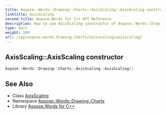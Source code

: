 ```yaml
---
title: Aspose::Words::Drawing::Charts::AxisScaling::AxisScaling constructor
linktitle: AxisScaling
second_title: Aspose.Words for C++ API Reference
description: How to use AxisScaling constructor of Aspose::Words::Drawing::Charts::AxisScaling class in C++.
type: docs
weight: 100
url: /cpp/aspose.words.drawing.charts/axisscaling/axisscaling/
---
```

## AxisScaling::AxisScaling constructor




```cpp
Aspose::Words::Drawing::Charts::AxisScaling::AxisScaling()
```

## See Also

* Class [AxisScaling](../)
* Namespace [Aspose::Words::Drawing::Charts](../../)
* Library [Aspose.Words for C++](../../../)
